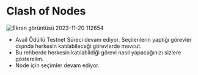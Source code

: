 # Clash of Nodes
![Ekran görüntüsü 2023-11-20 112654](https://github.com/CoinHuntersTR/Avail-Full-Node/assets/111747226/d6766e4c-c907-40db-92ff-c6d6c50e821d)

* Avail Ödüllü Testnet Süreci devam ediyor. Seçilenlerin yaptığı görevler dışında herkesin katılabileceği görevlerde mevcut.
* Bu rehberde herkesin katılabildiği görevi nasıl yapacağınızı sizlere gösterelim.
* Node için seçimler devam ediyor. 
